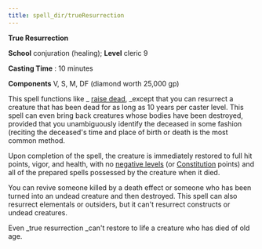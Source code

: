 ```yaml
---
title: spell_dir/trueResurrection
---
```

 **True Resurrection**

**School** conjuration (healing); **Level** cleric 9

**Casting Time** : 10 minutes

**Components** V, S, M, DF (diamond worth 25,000 gp)

This spell functions like _ [raise dead](raiseDead#_raise-dead), _except that you can resurrect a creature that has been dead for as long as 10 years per caster level. This spell can even bring back creatures whose bodies have been destroyed, provided that you unambiguously identify the deceased in some fashion (reciting the deceased's time and place of birth or death is the most common method.

Upon completion of the spell, the creature is immediately restored to full hit points, vigor, and health, with no [negative levels](../glossary#_energy-drain-and-negative-levels) (or [Constitution](../gettingStarted#_constitution) points) and all of the prepared spells possessed by the creature when it died.

You can revive someone killed by a death effect or someone who has been turned into an undead creature and then destroyed. This spell can also resurrect elementals or outsiders, but it can't resurrect constructs or undead creatures.

Even _true resurrection _can't restore to life a creature who has died of old age.

